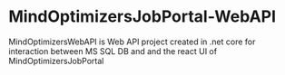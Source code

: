 # MindOptimizersJobPortal-WebAPI
MindOptimizersWebAPI is Web API project created in .net core for interaction between MS SQL DB and and the react UI of MindOptimizersJobPortal
